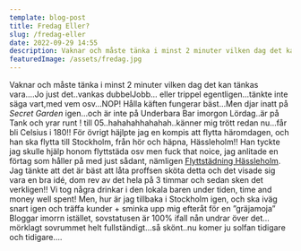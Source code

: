 ```yaml
---
template: blog-post
title: Fredag Eller?
slug: /fredag-eller
date: 2022-09-29 14:55
description: Vaknar och måste tänka i minst 2 minuter vilken dag det kan tänkas vara….Jo just det..vankas dubbelJobb…och flytthjälp
featuredImage: /assets/fredag.jpg
---
```

 Vaknar och måste tänka i minst 2 minuter vilken dag det kan tänkas vara….Jo just det..vankas dubbelJobb…
eller trippel egentligen…tänkte inte säga vart,med vem osv…NOP! Hålla käften fungerar bäst…Men djar inatt på *Secret Garden* igen…och är inte på Underbara Bar imorgon Lördag..är på Tank och yrar runt ! till 05..hahahahhahahah..känner mig trött redan nu…får bli Celsius i 180!! 
För övrigt häjlpte jag en kompis att flytta häromdagen, och han ska flytta till Stockholm, från hör och häpna, Hässleholm!! Han tyckte jag skulle hjälp honom flyttstäda osv men fuck that noice, jag anlitade en förtag som håller på med just sådant, nämligen <a href="https://xn--flyttstdningihssleholm-64bh.se/" target="_blank">Flyttstädning Hässleholm</a>. Jag tänkte att det är bäst att låta proffsen sköta detta och det visade sig vara en bra idé, dom rev av det hela på 3 timmar och sedan sken det verkligen!! Vi tog några drinkar i den lokala baren under tiden, time and money well spent! Men, hur är jag tillbaka i Stockholm igen, och ska iväg snart igen och träffa kunder + sminka upp mig efteråt för en ”gräjamoja”
Bloggar imorrn istället, sovstatusen är 100% ifall nån undrar över det…mörklagt sovrummet helt fullständigt…så skönt..nu komer ju solfan tidigare och tidigare….